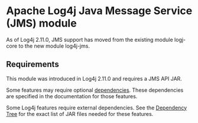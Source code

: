 <!-- vim: set syn=markdown : -->
<!--
    Licensed to the Apache Software Foundation (ASF) under one or more
    contributor license agreements.  See the NOTICE file distributed with
    this work for additional information regarding copyright ownership.
    The ASF licenses this file to You under the Apache License, Version 2.0
    (the "License"); you may not use this file except in compliance with
    the License.  You may obtain a copy of the License at

         http://www.apache.org/licenses/LICENSE-2.0

    Unless required by applicable law or agreed to in writing, software
    distributed under the License is distributed on an "AS IS" BASIS,
    WITHOUT WARRANTIES OR CONDITIONS OF ANY KIND, either express or implied.
    See the License for the specific language governing permissions and
    limitations under the License.
-->

# Apache Log4j Java Message Service (JMS) module

As of Log4j 2.11.0, JMS support has moved from the existing module logj-core to the new module log4j-jms.

## Requirements

This module was introduced in Log4j 2.11.0 and requires a JMS API JAR.

Some features may require optional
[dependencies](../runtime-dependencies.html). These dependencies are specified in the
documentation for those features.

Some Log4j features require external dependencies.
See the [Dependency Tree](dependencies.html#Dependency_Tree)
for the exact list of JAR files needed for these features.
